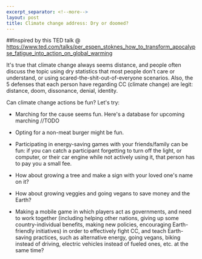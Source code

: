 ```yaml
---
excerpt_separator: <!--more-->
layout: post
title: Climate change address: Dry or doomed?
---
```

<!--more-->

##Inspired by this TED talk @
https://www.ted.com/talks/per_espen_stoknes_how_to_transform_apocalypse_fatigue_into_action_on_global_warming

It's true that climate change always seems distance, and people often discuss the topic using dry statistics that most people don't care or understand, or using scared-the-shit-out-of-everyone scenarios. Also, the 5 defenses that each person have regarding CC (climate change) are legit: distance, doom, dissonance, denial, identity.

Can climate change actions be fun? Let's try:

- Marching for the cause seems fun. Here's a database for upcoming marching //TODO

- Opting for a non-meat burger might be fun.

- Participating in energy-saving games with your friends/family can be fun: if you can catch a participant forgetting to turn off the light, or computer, or their car engine while not actively using it, that person has to pay you a small fee.

- How about growing a tree and make a sign with your loved one's name on it?

- How about growing veggies and going vegans to save money and the Earth?

- Making a mobile game in which players act as governments, and need to work together (including helping other nations, giving up some country-individual benefits, making new policies, encouraging Earth-friendly initiatives) in order to effectively fight CC, and teach Earth-saving practices, such as alternative energy, going vegans, biking instead of driving, electric vehicles instead of fueled ones, etc. at the same time?




<!-- ![_config.yml]({{ site.baseurl }}/images/config.png) -->
